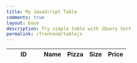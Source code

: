 ```yaml
---
title: My JavaScript Table
comments: true
layout: base
description: Try simple table with JQuery Sort
permalink: /frontend/tablejs
---
```

<head>
    <!-- JQuery -->
    <script type="text/javascript" language="javascript" src="https://code.jquery.com/jquery-3.5.1.js"></script>
    <script type="text/javascript" language="javascript" src="https://cdn.datatables.net/1.13.4/js/jquery.dataTables.min.js"></script>
    <!-- Bootstrap -->
    <script type="text/javascript" language="javascript" src="https://cdn.datatables.net/1.13.4/js/dataTables.bootstrap5.min.js"></script>
    <style>
        #flaskTable th:first-child {
            width: 75px;
        }
        #flaskTable td:not(:first-child) {
          width: 150px;
        }
    </style>

</head>

<table id="flaskTable" class="table table-striped nowrap" style="width:100%">
    <thead id="flaskHead">
        <tr>
            <th>ID</th>
            <th>Name</th>
            <th>Pizza</th>
            <th>Size</th>
            <th>Price</th>
        </tr>
    </thead>
    <tbody id="flaskBody"></tbody>
</table>

<script>
    $
  $(document).ready(function() {
    fetch('https://playgroundproject.duckdns.org/api/menu/', { mode: 'cors' })
    .then(response => {
      if (!response.ok) {
        throw new Error('API response failed');
      }
      return response.json();
    })
    .then(data => {
      for (const row of data) {
        $
        $('#flaskBody').append('<tr><td>' + 
            row.id + '</td><td>' + 
            row.name + '</td><td>' + 
            row.pizza + '</td><td>' + 
            row.size + '</td><td>' + 
            row.price + '</td></tr>');
      }
      $
      $("#flaskTable").DataTable();
    })
    .catch(error => {
      console.error('Error:', error);
    });
  });
</script>

